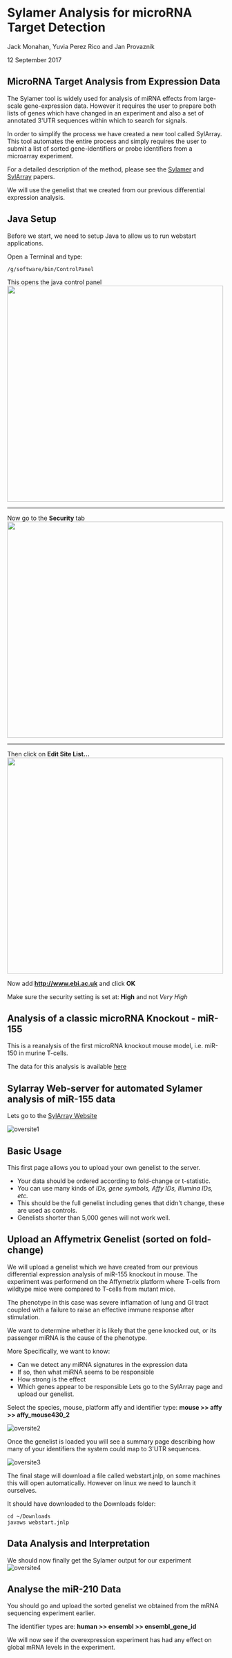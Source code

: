 Sylamer Analysis for microRNA Target Detection
================
Jack Monahan, Yuvia Perez Rico and Jan Provaznik

12 September 2017


MicroRNA Target Analysis from Expression Data
---------------------------------------------

The Sylamer tool is widely used for analysis of miRNA effects from large-scale gene-expression data. However it requires the user to prepare both lists of genes which have changed in an experiment and also a set of annotated 3'UTR sequences within which to search for signals.

In order to simplify the process we have created a new tool called SylArray. This tool automates the entire process and simply requires the user to submit a list of sorted gene-identifiers or probe identifiers from a microarray experiment.

For a detailed description of the method, please see the [Sylamer](http://www.ncbi.nlm.nih.gov/sites/entrez?holding=&db=PubMed&cmd=search&term=18978784) and [SylArray](http://www.ncbi.nlm.nih.gov/sites/entrez?holding=&db=PubMed&cmd=search&term=20871108) papers.

We will use the genelist that we created from our previous differential expression analysis.

## Java Setup 
Before we start, we need to setup Java to allow us to run webstart applications.

Open a Terminal and type:
```
/g/software/bin/ControlPanel 
```

This opens the java control panel
<br><img src="images/javacp1.png" width="500" ><br>

***

Now go to the **Security** tab
<br><img src="images/javacp2.png" width="500" ><br>

***

Then click on **Edit Site List...**
<br><img src="images/javacp3.png" width="500" ><br>

Now add **http://www.ebi.ac.uk** and click **OK**

Make sure the security setting is set at: **High** and not _Very High_

## Analysis of a classic microRNA Knockout - miR-155 
This is a reanalysis of the first microRNA knockout mouse model, i.e. miR-150 in murine T-cells.

The data for this analysis is available [here](http://wwwdev.ebi.ac.uk/enright-srv/courses/rna_cambridge_2017/sylamer/full_results.txt)

## Sylarray Web-server for automated Sylamer analysis of miR-155 data
Lets go to the [SylArray Website](http://www.ebi.ac.uk/enright-srv/sylarray/)

![oversite1](images/oversite1.png)

## Basic Usage
This first page allows you to upload your own genelist to the server.

* Your data should be ordered according to fold-change or t-statistic.
* You can use many kinds of _IDs, gene symbols, Affy IDs, Illumina IDs, etc._
* This should be the full genelist including genes that didn't change, these are used as controls.
* Genelists shorter than 5,000 genes will not work well.


## Upload an Affymetrix Genelist (sorted on fold-change)
We will upload a genelist which we have created from our previous differential expression analysis of miR-155 knockout in mouse. The experiment was performend on the Affymetrix platform where T-cells from wildtype mice were compared to T-cells from mutant mice. 

The phenotype in this case was severe inflamation of lung and GI tract coupled with a failure to raise an effective immune response after stimulation. 

We want to determine whether it is likely that the gene knocked out, or its passenger miRNA is the cause of the phenotype. 

More Specifically, we want to know:
* Can we detect any miRNA signatures in the expression data
* If so, then what miRNA seems to be responsible
* How strong is the effect
* Which genes appear to be responsible
Lets go to the SylArray page and upload our genelist. 

Select the species, mouse, platform affy and identifier type:
**mouse >> affy >> affy_mouse430_2**

![oversite2](images/oversite2.png)

Once the genelist is loaded you will see a summary page describing how many of your identifiers the system could map to 3'UTR sequences. 

![oversite3](images/oversite3.png)

The final stage will download a file called webstart.jnlp, on some machines this will open automatically.
However on linux we need to launch it ourselves.

It should have downloaded to the Downloads folder:

```
cd ~/Downloads
javaws webstart.jnlp 
```

## Data Analysis and Interpretation
We should now finally get the Sylamer output for our experiment
![oversite4](images/oversite4.png)

## Analyse the miR-210 Data

You should go and upload the sorted genelist we obtained from the mRNA sequencing experiment earlier.

The identifier types are:
**human >> ensembl >> ensembl_gene_id**

We will now see if the overexpression experiment has had any effect on global mRNA levels in the experiment.



